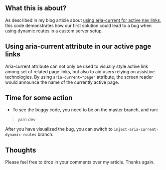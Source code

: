 ## What this is about?
As described in my blog article about [using aria-current for active nav links](), this code demonstrates how our first solution could lead to a bug when using dynamic routes in a custom server setup. 

## Using aria-current attribute in our active page links

Aria-current attribute can not only be used to visually style active link among set of related page links, but also to aid users relying on assistive technologies. 
By using `aria-current="page"` attribute, the screen reader would announce the name of the currently active page. 


## Time for some action
- To see the buggy code, you need to be on the master branch, and run: 
> yarn dev

After you have visualized the bug, you can switch to `inject-aria-current-dynamic-routes` branch. 



## Thoughts
Please feel free to drop in your comments over my article. Thanks again.

